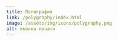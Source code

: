 ```yaml
---
title: Полиграфия
link: /polygraphy/index.html
image: /assets/img/icons/polygraphy.png
alt: иконка печати
---
```

